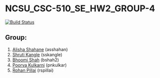 # NCSU_CSC-510_SE_HW2_GROUP-4

[![Build Status](https://travis-ci.com/bhoomi2807/NCSU_CSC-510_SE_HW2_GROUP-4.svg?branch=master)](https://travis-ci.com/bhoomi2807/NCSU_CSC-510_SE_HW2_GROUP-4)

## Group:
1. [Alisha Shahane](mailto:asshahan@ncsu.edu) (asshahan)<br>
2. [Shruti Kangle](mailto:sskangle@ncsu.edu) (sskangle)<br>
3. [Bhoomi Shah](mailto:bshah2@ncsu.edu) (bshah2)<br>
4. [Poorva Kulkarni](mailto:pnkulkar@ncsu.edu) (pnkulkar)<br>
5. [Rohan Pillai](mailto:rspillai@ncsu.edu) (rspillai)<br>